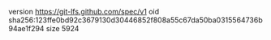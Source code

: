 version https://git-lfs.github.com/spec/v1
oid sha256:123ffe0bd92c3679130d30446852f808a55c67da50ba0315564736b94ae1f294
size 5924
